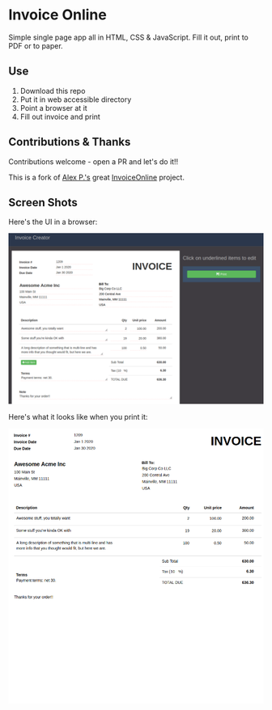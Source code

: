 # Invoice Online

Simple single page app all in HTML, CSS & JavaScript. Fill it out, print to PDF or to 
paper.

## Use

1. Download this repo
1. Put it in web accessible directory
1. Point a browser at it
1. Fill out invoice and print

## Contributions & Thanks 

Contributions welcome - open a PR and let's do it!!

This is a fork of  [Alex P.'s](https://www.upwork.com/freelancers/~0182eeece8bbb1a52c) great 
[InvoiceOnline](https://github.com/elCorsaiR/InvoiceOnline) project.

## Screen Shots

Here's the UI in a browser:

<kbd><img src="/img/screenshot.png" alt="Invoice Online"></kbd>

Here's what it looks like when you print it:

<kbd><img src="/img/print.png" alt="Invoice Print"></kbd>
